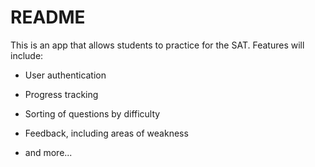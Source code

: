 # README

This is an app that allows students to practice for the SAT. Features will include:

* User authentication

* Progress tracking

* Sorting of questions by difficulty

* Feedback, including areas of weakness

* and more...



